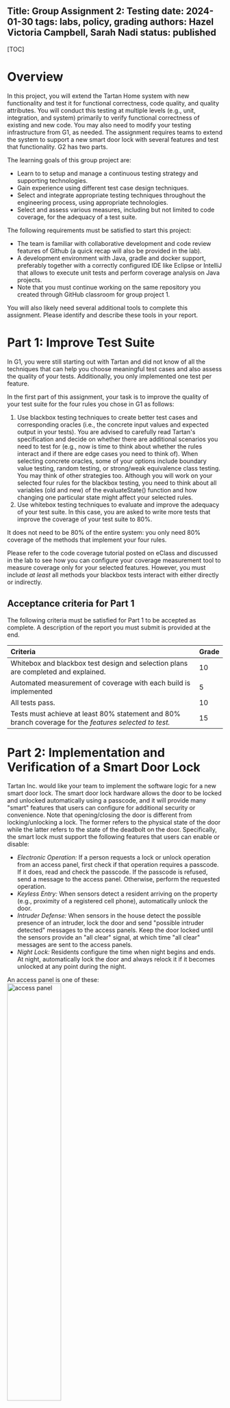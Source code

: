 Title: Group Assignment 2: Testing
date: 2024-01-30
tags: labs, policy, grading
authors: Hazel Victoria Campbell, Sarah Nadi
status: published
----

[TOC]

# Overview

In this project, you will extend the Tartan Home system with new functionality
and test it for functional correctness, code quality, and quality attributes.
You will conduct this testing at multiple levels (e.g., unit, integration, and
system) primarily to verify functional correctness of existing and new code.
You may also need to modify your testing infrastructure from G1, as needed. The assignment
requires teams to extend the system to support a new smart door lock with
several features and test that functionality. G2 has two parts.

The learning goals of this group project are:

- Learn to to setup and manage a continuous testing strategy and supporting
  technologies.
- Gain experience using different test case design techniques.
- Select and integrate appropriate testing techniques throughout the
  engineering process, using appropriate technologies.
- Select and assess various measures, including but not limited to code
  coverage, for the adequacy of a test suite.

The following requirements must be satisfied to start this project:

- The team is familiar with collaborative development and code review
  features of Github (a quick recap will also be provided in the lab).
- A development environment with Java, gradle and docker support,
  preferably together with a correctly configured IDE like Eclipse or
  IntelliJ that allows to execute unit tests and perform coverage analysis
  on Java projects.
- Note that you must continue working on the same repository you created through GitHub classroom for group project 1. 

You will also likely need several additional tools to complete this assignment.
Please identify and describe these tools in your report.


# Part 1: Improve Test Suite

In G1, you were still starting out with Tartan and did not know of all the techniques that can help you choose meaningful test cases and also assess the quality of your tests. Additionally, you only implemented one test per feature. 

In the first part of this assignment, your task is to improve the quality of your test suite for the four rules you chose in G1 as follows:

1. Use blackbox testing techniques to create better test cases and corresponding oracles (i.e., the concrete input values and expected output in your tests). You are advised to carefully read Tartan's specification and decide on whether there are additional scenarios you need to test for (e.g., now is time to think about whether the rules interact and if there are edge cases you need to think of). When selecting concrete oracles, some of your options include boundary value testing, random testing, or strong/weak equivalence class testing. You may think of other strategies too. Although you will work on your selected four rules for the blackbox testing, you need to think about all variables (old and new) of the evaluateState() function and how changing one particular state might affect your selected rules.
2. Use whitebox testing techniques to evaluate and improve the adequacy of your test suite. In this case, you are asked to write more tests that improve the coverage of your test suite to 80%.

It does not need to be 80% of the entire system: you only need 80% coverage of the methods that implement your four rules. 

Please refer to the code coverage tutorial posted on eClass and discussed in the lab to see how you can configure your coverage measurement tool to measure coverage only for your selected features. However, you must include *at least* all methods your blackbox tests interact with either directly or indirectly.

## Acceptance criteria for Part 1

The following criteria must be satisfied for Part 1 to be accepted as
complete. A description of the report you must submit is provided at the end.

| Criteria | Grade |
|:-------- |:-----|
| Whitebox and blackbox test design and selection plans are completed and explained. | 10 |
| Automated measurement of coverage with each build is implemented | 5 |
| All tests pass. | 10 |
| Tests must achieve at least 80% statement and 80% branch coverage for the *features selected to test.* | 15 |


# Part 2: Implementation and Verification of a Smart Door Lock

Tartan Inc. would like your team to implement the software logic for a new smart
door lock. The smart door lock hardware allows the door to be locked and
unlocked automatically using a passcode, and it will provide many "smart"
features that users can configure for additional security or convenience. Note that opening/closing the door is different from locking/unlocking a lock. The former refers to the physical state of the door while the latter refers to the state of the deadbolt on the door.
Specifically, the smart lock must support the following features that users
can enable or disable:

- *Electronic Operation:* If a person requests a lock or unlock operation
  from an access panel, first check if that operation requires a
  passcode. If it does, read and check the passcode. If the passcode is refused, send a message to the access panel. Otherwise, perform the requested operation.
- *Keyless Entry:* When sensors detect a resident arriving on the
  property (e.g., proximity of a registered cell phone), automatically unlock the door.
- *Intruder Defense:* When sensors in the house detect the possible presence
  of an intruder, lock the door and send "possible intruder detected"
  messages to the access panels. Keep the door locked until the sensors
  provide an "all clear" signal, at which time "all clear" messages are
  sent to the access panels.
- *Night Lock:* Residents configure the time when night begins and ends. At
  night, automatically lock the door and always relock it if it becomes
  unlocked at any point during the night.

An access panel is one of these: <br>
<img id="access-panel" alt="access panel" src="{attach}adt-access-panel.jpg" style="width: 50%;"><br>
(Picture by Marco Albertini, https://securitycamcenter.com/how-to-reset-adt-alarm-system/).
For the access panel you can add the functionality to the frontend, since we don't have any physical access panels.
Make sure that your messages are shown on the frontend log of the application.
You can append the access panel messages to your log in your code and make sure it's showing up on the frontend.

Note that the above feature requirements may be ambiguous. In addition, features
may interact and the door lock should behave in a reasonable way, which can be
resolved with timers, priorities, or other mechanisms. For example, what
happens or should happen if an intruder is detected and a resident arrives at
the door? You should ask for clarification about requirements if needed and
explicitly document all assumptions you make about interactions.

Integrate the smart door lock and its features with the current system and test
it thoroughly. You can add additional sensors and actuators to the house, if
needed.

**While developing the new door lock features, you must follow a test-driven approach.**
Use Pull Requests to integrate each new functionality and have another team member review your code. **Each team member must perform a code review of
at least 1 PR.**

To make it easier for us to spot your test-driven development, you must make your commits
using a specific pattern that shows that you have worked using TDD. Make a
git commit after each of the following steps:

- Red: Write a test that fails. Make a commit with the word "RED" at the beginning of the commit message.
- Green: Change the implementation so that the test succeeds. Make a commit with the word "GREEN".
- Refactor: Rewrite the code. Make a commit with the word "REFACTOR". Your tests must still pass after this change.

You must conduct unit testing on the new code and carefully measure coverage.
However, given that this is a new feature, you should also perform integration (i.e., tests that combine multiple classes/functionality) and system testing (i.e., end to end testing that treats the system as a black box). You must document the integration and system testing
procedures in your report. 

### Acceptance criteria for Part 2

The following criteria must be satisfied for the assignment to be accepted as
complete.

| Criteria | Grade |
|:-------- | :----|
| Requirements for the smart door lock are documented. The documentation format is up to the team, but should be clear and complete and includes any assumptions the team made. | 10 |
| The software for the smart door lock successfully builds, runs, and implements stated requirements. | 10 |
| Integration and system testing strategy is implemented and described | 10 |
| Tests must achieve at least 80% statement and 80% branch coverage for ***new*** code. | 15 |
| The mutation score for the tests related to the new door lock functionality should be 90%| 10 |
| Test-driven development has been followed | 5 |
| New features underwent code review | 5 |


# Report for Parts 1 & 2

Create a report as a single **PDF** file that describes your verification
activities, decisions, and results for both the existing functionality and the
new door lock (max. 4 pages of text, not including screenshots/tables etc). You must upload your report to eClass by the specified deadline. While marking, we will verify all acceptance criteria by checking both your report and code repository.
**The final version of your code for all parts of this project must be in the master branch and tagged as `G2_Done` by the deadline.**

The following describe the required details of the report:

- **Part 1**:
	- **Chosen Rules**: For completeness, restate the four rules you chose for part 1 (they should be the same as those from G1).
	- **Testing plan and test cases**: Describe the
  process you used to design test cases and provide an overview of the tests
  you wrote. How were test cases designed? How were test values selected? Which
  testing techniques did you use (i.e. random testing, combinatorial testing,
  BVA, other)? Mention how much additional testing you needed to add in G2 when compared to G1. Finally, provide a pointer to the actual test classes/methods scripts in your repository.
  - **Coverage**: Provide a screenshot of your coverage report (you can focus only on the relevant parts of the system). While marking, we will look into the actual report ourselves and make sure you satisfy the coverage criteria.
- **Part 2**:
	- **Clarified requirements for smart door lock**:
  Describe all assumptions you made about the requirements of the smart door
  lock system and its features.
  - **Software development processes**: Briefly indicate
  the role of each group member in this process, describe how you planned and
  organized the design, development, and evaluation of the smart door lock.
  Include a description of how you coordinated implementation and
  testing.
  - **Overall testing strategy and implementation:** . Indicate where your unit, integration, and system tests are implemented. Mention what you chose to test for integration testing as well as system testing. Which tools/frameworks/techniques did you use to implement your integration and system testing?
  - **Coverage and mutation score:** Provide a screenshot of your coverage report (you can focus only on the relevant parts of the system). While marking, we will look into the actual report ourselves and make sure you satisfy the coverage criteria. Also, provide a screenshot of your mutation score report. Please mention 2-3 examples of initially live mutations (i.e., mutants that your test suite did not initially kill) and how you improved your test suite to kill these mutants.

# Grading Summary

In total, this project is worth 120 points with the following allocation:

- Part 1 (improving test suite): 40 points
- Part 2 (implementation and verification): 65 points
- Report: 10 points
- Peer assessment: 5 points (Assigned individually)

The report is graded based on its presentation, organization, and how clearly things are described. All the items described in the Report section above must appear in the report.

Each member must assess their team members' contributions on eClass. This is worth 5 points of the total assignment grade and is confidential (results go to the course staff). Note that if we find big discrepencies in contributions or if one team members is negatively rated by all other team members, then we will investigate and regrade team members as needed.

# Questions You Should Be Able to Answer After This Assignment

* What is a unit?
* How does TDD differ from standard types of testing?
* What is an Oracle?
* What might you need to change in the System Under Test in order to make good use of unit testing?
* What makes black box testing different from white box testing?
* Why might we want to use black box testing?
* What is the purpose of unit-testing?
* What are equivalence partitioning and boundary value analysis?
* Why do we use TDD? What is its purpose?
* Can we always have 100% code-coverage?
* What are the different types of coverage criteria?
* Does 100% coverage mean we are bug-free?
* Does 100% MCDC coverage mean we are bug-free?
* Can we prove that we’re 100% bug-free?
* In TDD, Why do we go for RED first?
* How did you handle interactions in the requirements in part 2?
* How did you test for intereactions?
* Do the computed adequacy criteria give you confidence that your software is thoroughly tested and of adequate quality?
* If you could pick your own goals for test adequacy measures, what would you aim for?
* Which testing techniques were most effective for you and why?
* Which techniques were less effective and why?
* Did mutation testing help you find weaknesses in your test suite? Can you give an example?
* If you had to conduct a similar project again, would you change any of your testing or planning strategies?
* What were the challenges you faced and how did you solve them?

Copyright 2021, 2022 Dr. Sarah Nadi. Copyright 2023, 2024 Dr. Hazel Campbell. All rights reserved.
